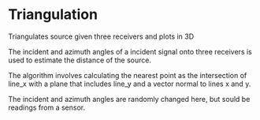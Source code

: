 # Triangulation
Triangulates source given three receivers and plots in 3D

The incident and azimuth angles of a incident signal onto three receivers is used to estimate the distance of the source.

The algorithm involves calculating the nearest point as the intersection of line_x with a plane that includes line_y and a vector normal to lines x and y. 

The incident and azimuth angles are randomly changed here, but sould be readings from a sensor.
